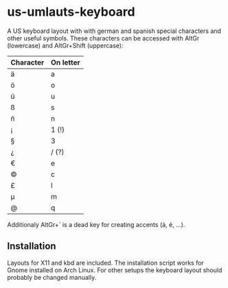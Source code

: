 # us-umlauts-keyboard
A US keyboard layout with with german and spanish special characters and other useful symbols. These characters can be accessed with AltGr (lowercase) and AltGr+Shift (uppercase):

| Character | On letter |
| --------- | --------- |
| ä | a |
| ö | o |
| ü | u |
| ß | s |
| ñ | n |
| ¡ | 1 (!) |
| § | 3 |
| ¿ | / (?) |
| € | e |
| © | c |
| £ | l |
| μ | m |
| @ | q |
Additionaly AltGr+` is a dead key for creating accents (á, é, ...).

## Installation
Layouts for X11 and kbd are included. The installation script works for Gnome installed on Arch Linux. For other setups the keyboard layout should probably be changed manually.
